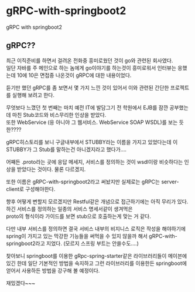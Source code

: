 # gRPC-with-springboot2
gRPC with springboot2

## gRPC??     
최근 이직준비를 하면서 걸려온 전화중 흥미로웠던 것이 go와 관련된 회사였다.    
일단 자바를 주 메인으로 하는 놈에게 go이야기를 하는것이 흥미로워서 인터뷰는 응했는데 10에 10은 면접중 나온것이 gRPC에 대한 내용이었다.    

듣기만 했던 gRPC를 좀 보면서 몇 가지 느낀 것이 있어서 이와 관련된 간단한 프로젝트를 실행해 보려고 한다.     

무엇보다 느꼈던 첫 번째는 마치 예전 IT에 발담그기 전 학원에서 EJB를 잠깐 공부했는데 마친 Stub코드와 비스무리한 인상을 받았다.    
또한 WebService (응 아니야 그 웹서비스. WebService SOAP WSDL)를 보는 듯한????     

gRPC히스토리를 보니 구글내부에서 STUBBY라는 이름을 가지고 있었다는데 이 STUBBY가 그 Stub를 말하는건 아니겠지라고 했다가....     


어째든 .proto라는 곳에 응답 메세지, 서비스를 정의하는 것이 wsdl이랑 비슷하다는 인상을 받았다는 것이다. 물론 다르겠지.

또한 이름은 gRPC-with-springboot2라고 써놨지만 실제로는 gRPC는 server-client로 구성해야한다.    


향후 어떻게 변할지 모르겠지만 Restful같은 개념으로 접근하기에는 아직 무리가 있다. 하긴 서비스를 정의하는 일종의 서비스 명세서같이 생겨먹은     
proto의 형식이라 가이드를 보면 stub으로 호출하는게 맞는 거 같다.


다만 내부 서비스를 정의하면 결국 서비스 내부의 비지니스 로직은 작성을 해야하기에 spring이 가지고 있는 막강한 기능들을 써먹을 수 있지 않을까 해서 gRPC-with-springboot2라고 지었다. (모르지 스프링 부트는 안쓸수도....)

찾아보니 springboot를 이용한 gRpc-spring-starter같은 라이브러리들이 메이븐에 있긴 한데 일단 기본적인 방법을 숙지하고 그런 라이브러리를 이용한든 springboot에 얻어서 사용하든 방법을 강구해 볼 예정이다.     

재밌겠다~~~
